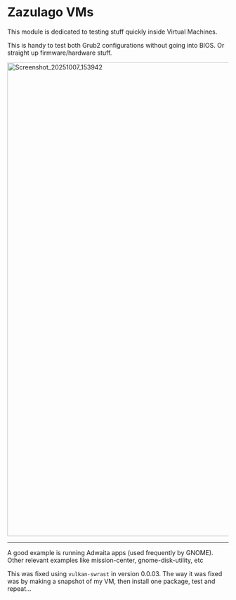 # Zazulago VMs

This module is dedicated to testing stuff quickly inside Virtual Machines.

This is handy to test both Grub2 configurations without going into BIOS. Or straight up firmware/hardware stuff.

<img width="1920" height="1080" alt="Screenshot_20251007_153942" src="https://github.com/user-attachments/assets/2e250e9c-8eef-45e3-a3aa-54968926bf14" />

---

A good example is running Adwaita apps (used frequently by GNOME). Other relevant examples like mission-center, gnome-disk-utility, etc

This was fixed using `vulkan-swrast` in version 0.0.03. The way it was fixed was by making a snapshot of my VM, then install one package, test and repeat... 
